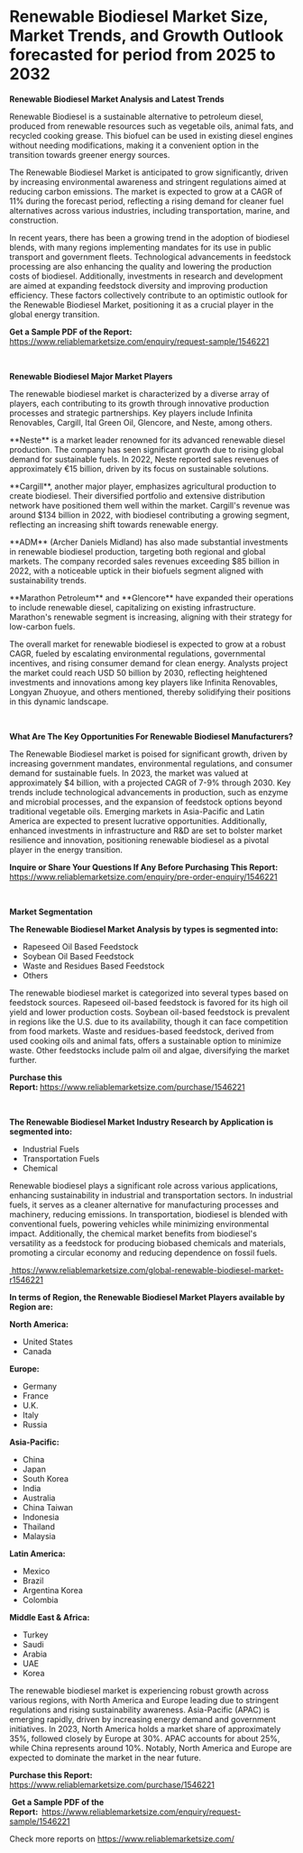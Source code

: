 <p><h1>Renewable Biodiesel Market Size, Market Trends, and Growth Outlook forecasted for period from 2025 to 2032</h1></p><p><strong>Renewable Biodiesel Market Analysis and Latest Trends</strong></p>
<p><p>Renewable Biodiesel is a sustainable alternative to petroleum diesel, produced from renewable resources such as vegetable oils, animal fats, and recycled cooking grease. This biofuel can be used in existing diesel engines without needing modifications, making it a convenient option in the transition towards greener energy sources.</p><p>The Renewable Biodiesel Market is anticipated to grow significantly, driven by increasing environmental awareness and stringent regulations aimed at reducing carbon emissions. The market is expected to grow at a CAGR of 11% during the forecast period, reflecting a rising demand for cleaner fuel alternatives across various industries, including transportation, marine, and construction. </p><p>In recent years, there has been a growing trend in the adoption of biodiesel blends, with many regions implementing mandates for its use in public transport and government fleets. Technological advancements in feedstock processing are also enhancing the quality and lowering the production costs of biodiesel. Additionally, investments in research and development are aimed at expanding feedstock diversity and improving production efficiency. These factors collectively contribute to an optimistic outlook for the Renewable Biodiesel Market, positioning it as a crucial player in the global energy transition.</p></p>
<p><strong>Get a Sample PDF of the Report:&nbsp;</strong> <a href="https://www.reliablemarketsize.com/enquiry/request-sample/1546221?utm_campaign=3553&utm_medium=2&utm_source=Github&utm_content=ia&utm_term=31032025&utm_id=renewable-biodiesel">https://www.reliablemarketsize.com/enquiry/request-sample/1546221</a></p>
<p>&nbsp;</p>
<p><strong>Renewable Biodiesel Major Market Players</strong></p>
<p><p>The renewable biodiesel market is characterized by a diverse array of players, each contributing to its growth through innovative production processes and strategic partnerships. Key players include Infinita Renovables, Cargill, Ital Green Oil, Glencore, and Neste, among others.</p><p>**Neste** is a market leader renowned for its advanced renewable diesel production. The company has seen significant growth due to rising global demand for sustainable fuels. In 2022, Neste reported sales revenues of approximately €15 billion, driven by its focus on sustainable solutions.</p><p>**Cargill**, another major player, emphasizes agricultural production to create biodiesel. Their diversified portfolio and extensive distribution network have positioned them well within the market. Cargill's revenue was around $134 billion in 2022, with biodiesel contributing a growing segment, reflecting an increasing shift towards renewable energy.</p><p>**ADM** (Archer Daniels Midland) has also made substantial investments in renewable biodiesel production, targeting both regional and global markets. The company recorded sales revenues exceeding $85 billion in 2022, with a noticeable uptick in their biofuels segment aligned with sustainability trends.</p><p>**Marathon Petroleum** and **Glencore** have expanded their operations to include renewable diesel, capitalizing on existing infrastructure. Marathon's renewable segment is increasing, aligning with their strategy for low-carbon fuels.</p><p>The overall market for renewable biodiesel is expected to grow at a robust CAGR, fueled by escalating environmental regulations, governmental incentives, and rising consumer demand for clean energy. Analysts project the market could reach USD 50 billion by 2030, reflecting heightened investments and innovations among key players like Infinita Renovables, Longyan Zhuoyue, and others mentioned, thereby solidifying their positions in this dynamic landscape.</p></p>
<p>&nbsp;</p>
<p><strong>What Are The Key Opportunities For Renewable Biodiesel Manufacturers?</strong></p>
<p><p>The Renewable Biodiesel market is poised for significant growth, driven by increasing government mandates, environmental regulations, and consumer demand for sustainable fuels. In 2023, the market was valued at approximately $4 billion, with a projected CAGR of 7-9% through 2030. Key trends include technological advancements in production, such as enzyme and microbial processes, and the expansion of feedstock options beyond traditional vegetable oils. Emerging markets in Asia-Pacific and Latin America are expected to present lucrative opportunities. Additionally, enhanced investments in infrastructure and R&D are set to bolster market resilience and innovation, positioning renewable biodiesel as a pivotal player in the energy transition.</p></p>
<p><strong>Inquire or Share Your Questions If Any Before Purchasing This Report:</strong> <a href="https://www.reliablemarketsize.com/enquiry/pre-order-enquiry/1546221?utm_campaign=3553&utm_medium=2&utm_source=Github&utm_content=ia&utm_term=31032025&utm_id=renewable-biodiesel">https://www.reliablemarketsize.com/enquiry/pre-order-enquiry/1546221</a></p>
<p>&nbsp;</p>
<p><strong>Market Segmentation</strong></p>
<p><strong>The Renewable Biodiesel Market Analysis by types is segmented into:</strong></p>
<p><ul><li>Rapeseed Oil Based Feedstock</li><li>Soybean Oil Based Feedstock</li><li>Waste and Residues Based Feedstock</li><li>Others</li></ul></p>
<p><p>The renewable biodiesel market is categorized into several types based on feedstock sources. Rapeseed oil-based feedstock is favored for its high oil yield and lower production costs. Soybean oil-based feedstock is prevalent in regions like the U.S. due to its availability, though it can face competition from food markets. Waste and residues-based feedstock, derived from used cooking oils and animal fats, offers a sustainable option to minimize waste. Other feedstocks include palm oil and algae, diversifying the market further.</p></p>
<p><strong>Purchase this Report:&nbsp;</strong><a href="https://www.reliablemarketsize.com/purchase/1546221?utm_campaign=3553&utm_medium=2&utm_source=Github&utm_content=ia&utm_term=31032025&utm_id=renewable-biodiesel">https://www.reliablemarketsize.com/purchase/1546221</a></p>
<p>&nbsp;</p>
<p><strong>The Renewable Biodiesel Market Industry Research by Application is segmented into:</strong></p>
<p><ul><li>Industrial Fuels</li><li>Transportation Fuels</li><li>Chemical</li></ul></p>
<p><p>Renewable biodiesel plays a significant role across various applications, enhancing sustainability in industrial and transportation sectors. In industrial fuels, it serves as a cleaner alternative for manufacturing processes and machinery, reducing emissions. In transportation, biodiesel is blended with conventional fuels, powering vehicles while minimizing environmental impact. Additionally, the chemical market benefits from biodiesel's versatility as a feedstock for producing biobased chemicals and materials, promoting a circular economy and reducing dependence on fossil fuels.</p></p>
<p><a href="https://www.reliablemarketsize.com/global-renewable-biodiesel-market-r1546221?utm_campaign=3553&utm_medium=2&utm_source=Github&utm_content=ia&utm_term=31032025&utm_id=renewable-biodiesel">&nbsp;https://www.reliablemarketsize.com/global-renewable-biodiesel-market-r1546221</a></p>
<p><strong>In terms of Region, the Renewable Biodiesel Market Players available by Region are:</strong></p>
<p>
    <p> <strong> North America: </strong>
        <ul>
            <li>United States</li>
            <li>Canada</li>
        </ul>
        </p> 
    <p> <strong> Europe: </strong>
        <ul>
            <li>Germany</li>
            <li>France</li>
            <li>U.K.</li>
            <li>Italy</li>
            <li>Russia</li>
        </ul>
        </p> 
    <p> <strong> Asia-Pacific: </strong>
        <ul>
            <li>China</li>
            <li>Japan</li>
            <li>South Korea</li>
            <li>India</li>
            <li>Australia</li>
            <li>China Taiwan</li>
            <li>Indonesia</li>
            <li>Thailand</li>
            <li>Malaysia</li>
        </ul>
        </p> 
    <p> <strong> Latin America: </strong>
        <ul>
            <li>Mexico</li>
            <li>Brazil</li>
            <li>Argentina Korea</li>
            <li>Colombia</li>
        </ul>
        </p> 
    <p> <strong> Middle East & Africa: </strong>
        <ul>
            <li>Turkey</li>
            <li>Saudi</li>
            <li>Arabia</li>
            <li>UAE</li>
            <li>Korea</li>
        </ul>
    </p>
    </p>
<p><p>The renewable biodiesel market is experiencing robust growth across various regions, with North America and Europe leading due to stringent regulations and rising sustainability awareness. Asia-Pacific (APAC) is emerging rapidly, driven by increasing energy demand and government initiatives. In 2023, North America holds a market share of approximately 35%, followed closely by Europe at 30%. APAC accounts for about 25%, while China represents around 10%. Notably, North America and Europe are expected to dominate the market in the near future.</p></p>
<p><strong>Purchase this Report: </strong><a href="https://www.reliablemarketsize.com/purchase/1546221?utm_campaign=3553&utm_medium=2&utm_source=Github&utm_content=ia&utm_term=31032025&utm_id=renewable-biodiesel">https://www.reliablemarketsize.com/purchase/1546221</a></p>
<p>&nbsp;<strong>Get a Sample PDF of the Report:&nbsp;&nbsp;</strong><a href="https://www.reliablemarketsize.com/enquiry/request-sample/1546221?utm_campaign=3553&utm_medium=2&utm_source=Github&utm_content=ia&utm_term=31032025&utm_id=renewable-biodiesel">https://www.reliablemarketsize.com/enquiry/request-sample/1546221</a></p>
<p><strong></strong></p>
<p>Check more reports on <a href="https://www.reliablemarketsize.com/?utm_campaign=3553&utm_medium=2&utm_source=Github&utm_content=ia&utm_term=31032025&utm_id=renewable-biodiesel">https://www.reliablemarketsize.com/</a></p>